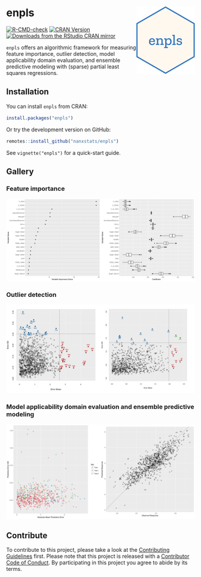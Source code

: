
<!-- README.md is generated from README.Rmd. Please edit that file -->

# enpls <a href="https://nanx.me/enpls/"><img src="man/figures/logo.png" align="right" height="180" /></a>

<!-- badges: start -->

[![R-CMD-check](https://github.com/nanxstats/enpls/workflows/R-CMD-check/badge.svg)](https://github.com/nanxstats/enpls/actions)
[![CRAN
Version](https://www.r-pkg.org/badges/version/enpls)](https://cran.r-project.org/package=enpls)
[![Downloads from the RStudio CRAN
mirror](https://cranlogs.r-pkg.org/badges/enpls)](https://cranlogs.r-pkg.org/badges/enpls)
<!-- badges: end -->

`enpls` offers an algorithmic framework for measuring feature
importance, outlier detection, model applicability domain evaluation,
and ensemble predictive modeling with (sparse) partial least squares
regressions.

## Installation

You can install `enpls` from CRAN:

``` r
install.packages("enpls")
```

Or try the development version on GitHub:

``` r
remotes::install_github("nanxstats/enpls")
```

See `vignette("enpls")` for a quick-start guide.

## Gallery

### Feature importance

![](man/figures/feature-importance.png)

### Outlier detection

![](man/figures/outlier-detection.png)

### Model applicability domain evaluation and ensemble predictive modeling

![](man/figures/ensemble-modeling.png)

## Contribute

To contribute to this project, please take a look at the [Contributing
Guidelines](CONTRIBUTING.md) first. Please note that this project is
released with a [Contributor Code of Conduct](CONDUCT.md). By
participating in this project you agree to abide by its terms.
